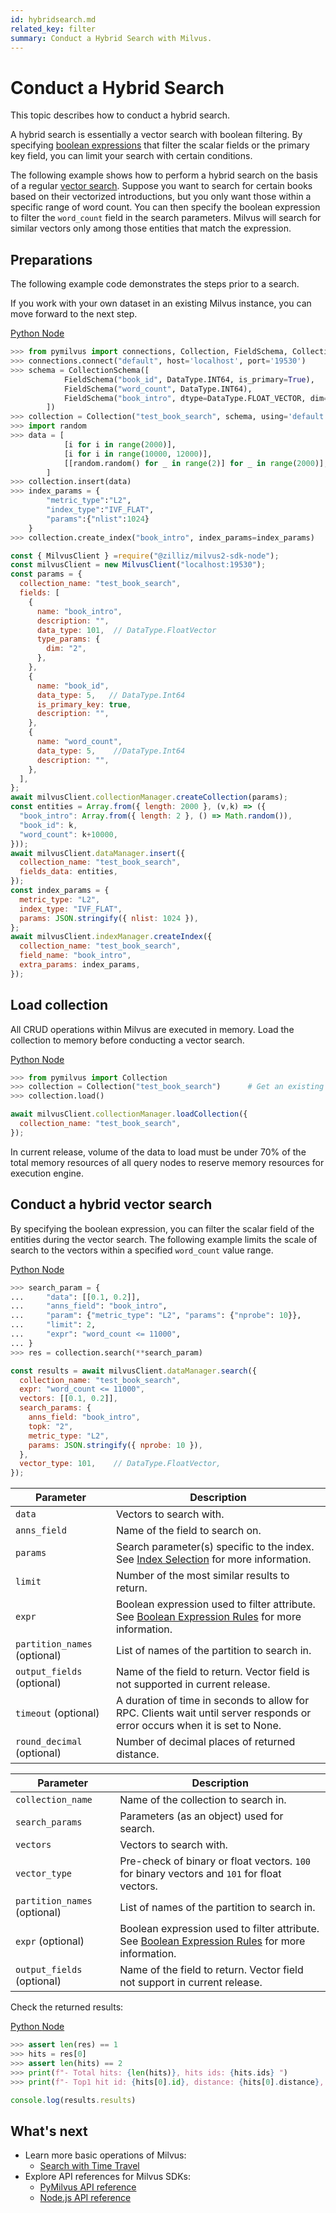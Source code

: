```yaml
---
id: hybridsearch.md
related_key: filter
summary: Conduct a Hybrid Search with Milvus.
---
```


# Conduct a Hybrid Search

This topic describes how to conduct a hybrid search.

A hybrid search is essentially a vector search with boolean filtering. By specifying [boolean expressions](boolean.md) that filter the scalar fields or the primary key field, you can limit your search with certain conditions.

The following example shows how to perform a hybrid search on the basis of a regular [vector search](search.md). Suppose you want to search for certain books based on their vectorized introductions, but you only want those within a specific range of word count. You can then specify the boolean expression to filter the `word_count` field in the search parameters. Milvus will search for similar vectors only among those entities that match the expression.

## Preparations

The following example code demonstrates the steps prior to a search.

If you work with your own dataset in an existing Milvus instance, you can move forward to the next step.

<div class="multipleCode">
  <a href="?python">Python </a>
  <a href="?javascript">Node</a>
</div>


```python
>>> from pymilvus import connections, Collection, FieldSchema, CollectionSchema, DataType
>>> connections.connect("default", host='localhost', port='19530')
>>> schema = CollectionSchema([
    		FieldSchema("book_id", DataType.INT64, is_primary=True),
			FieldSchema("word_count", DataType.INT64),
    		FieldSchema("book_intro", dtype=DataType.FLOAT_VECTOR, dim=2)
		])
>>> collection = Collection("test_book_search", schema, using='default', shards_num=2)
>>> import random
>>> data = [
    		[i for i in range(2000)],
			[i for i in range(10000, 12000)],
    		[[random.random() for _ in range(2)] for _ in range(2000)],
		]
>>> collection.insert(data)
>>> index_params = {
        "metric_type":"L2",
        "index_type":"IVF_FLAT",
        "params":{"nlist":1024}
    }
>>> collection.create_index("book_intro", index_params=index_params)
```

```javascript
const { MilvusClient } =require("@zilliz/milvus2-sdk-node");
const milvusClient = new MilvusClient("localhost:19530");
const params = {
  collection_name: "test_book_search",
  fields: [
    {
      name: "book_intro",
      description: "",
      data_type: 101,  // DataType.FloatVector
      type_params: {
        dim: "2",
      },
    },
	{
      name: "book_id",
      data_type: 5,   // DataType.Int64
      is_primary_key: true,
      description: "",
    },
    {
      name: "word_count",
      data_type: 5,    //DataType.Int64
      description: "",
    },
  ],
};
await milvusClient.collectionManager.createCollection(params);
const entities = Array.from({ length: 2000 }, (v,k) => ({
  "book_intro": Array.from({ length: 2 }, () => Math.random()),
  "book_id": k,
  "word_count": k+10000,
}));
await milvusClient.dataManager.insert({
  collection_name: "test_book_search",
  fields_data: entities,
});
const index_params = {
  metric_type: "L2",
  index_type: "IVF_FLAT",
  params: JSON.stringify({ nlist: 1024 }),
};
await milvusClient.indexManager.createIndex({
  collection_name: "test_book_search",
  field_name: "book_intro",
  extra_params: index_params,
});
```

## Load collection

All CRUD operations within Milvus are executed in memory. Load the collection to memory before conducting a vector search.

<div class="multipleCode">
  <a href="?python">Python </a>
  <a href="?javascript">Node</a>
</div>


```python
>>> from pymilvus import Collection
>>> collection = Collection("test_book_search")      # Get an existing collection.
>>> collection.load()
```

```javascript
await milvusClient.collectionManager.loadCollection({
  collection_name: "test_book_search",
});
```


<div class="alert warning">
In current release, volume of the data to load must be under 70% of the total memory resources of all query nodes to reserve memory resources for execution engine.
</div>

## Conduct a hybrid vector search

By specifying the boolean expression, you can filter the scalar field of the entities during the vector search. The following example limits the scale of search to the vectors within a specified `word_count` value range.

<div class="multipleCode">
  <a href="?python">Python </a>
  <a href="?javascript">Node</a>
</div>


```python
>>> search_param = {
...     "data": [[0.1, 0.2]],
...     "anns_field": "book_intro",
...     "param": {"metric_type": "L2", "params": {"nprobe": 10}},
...     "limit": 2,
...     "expr": "word_count <= 11000",
... }
>>> res = collection.search(**search_param)
```

```javascript
const results = await milvusClient.dataManager.search({
  collection_name: "test_book_search",
  expr: "word_count <= 11000",
  vectors: [[0.1, 0.2]],
  search_params: {
    anns_field: "book_intro",
    topk: "2",
    metric_type: "L2",
    params: JSON.stringify({ nprobe: 10 }),
  },
  vector_type: 101,    // DataType.FloatVector,
});
```

<table class="language-python">
	<thead>
	<tr>
		<th>Parameter</th>
		<th>Description</th>
	</tr>
	</thead>
	<tbody>
    <tr>
		<td><code>data</code></td>
		<td>Vectors to search with.</td>
	</tr>
	<tr>
		<td><code>anns_field</code></td>
		<td>Name of the field to search on.</td>
	</tr>
  <tr>
		<td><code>params</code></td>
		<td>Search parameter(s) specific to the index. See <a href="index_selection.md">Index Selection</a> for more information.</td>
	</tr>
	<tr>
		<td><code>limit</code></td>
		<td>Number of the most similar results to return.</td>
	</tr>
  <tr>
		<td><code>expr</code></td>
		<td>Boolean expression used to filter attribute. See <a href="boolean.md">Boolean Expression Rules</a> for more information.</td>
	</tr>
  <tr>
		<td><code>partition_names</code> (optional)</td>
		<td>List of names of the partition to search in.</td>
	</tr>
  <tr>
		<td><code>output_fields</code> (optional)</td>
		<td>Name of the field to return. Vector field is not supported in current release.</td>
	</tr>
  <tr>
		<td><code>timeout</code> (optional)</td>
		<td>A duration of time in seconds to allow for RPC. Clients wait until server responds or error occurs when it is set to None.</td>
	</tr>
  <tr>
		<td><code>round_decimal</code> (optional)</td>
		<td>Number of decimal places of returned distance.</td>
	</tr>
	</tbody>
</table>

<table class="language-javascript">
	<thead>
	<tr>
		<th>Parameter</th>
		<th>Description</th>
	</tr>
	</thead>
	<tbody>
	<tr>
		<td><code>collection_name</code></td>
		<td>Name of the collection to search in.</td>
	</tr>
	<tr>
    <td><code>search_params</code></td>
    <td>Parameters (as an object) used for search.</td>
  </tr>
	<tr>
    <td><code>vectors</code></td>
    <td>Vectors to search with.</td>
  </tr>
  <tr>
		<td><code>vector_type</code></td>
		<td>Pre-check of binary or float vectors. <code>100</code> for binary vectors and <code>101</code> for float vectors.</td>
	</tr>
  <tr>
		<td><code>partition_names</code> (optional)</td>
		<td>List of names of the partition to search in.</td>
	</tr>
    <tr>
		<td><code>expr</code> (optional)</td>
		<td>Boolean expression used to filter attribute. See <a href="boolean.md">Boolean Expression Rules</a> for more information.</td>
	</tr>
  <tr>
		<td><code>output_fields</code> (optional)</td>
		<td>Name of the field to return. Vector field not support in current release.</td>
	</tr>
	</tbody>
</table>

Check the returned results:

<div class="multipleCode">
  <a href="?python">Python </a>
  <a href="?javascript">Node</a>
</div>


```python
>>> assert len(res) == 1
>>> hits = res[0]
>>> assert len(hits) == 2
>>> print(f"- Total hits: {len(hits)}, hits ids: {hits.ids} ")
>>> print(f"- Top1 hit id: {hits[0].id}, distance: {hits[0].distance}, score: {hits[0].score} ")
```

```javascript
console.log(results.results)
```
## What's next

- Learn more basic operations of Milvus:
  - [Search with Time Travel](timetravel.md)
- Explore API references for Milvus SDKs:
  - [PyMilvus API reference](/api-reference/pymilvus/v2.0.0rc8/tutorial.html)
  - [Node.js API reference](/api-reference/node/v1.0.19/tutorial.html)
